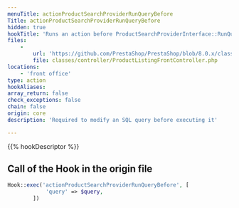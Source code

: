 ```yaml
---
menuTitle: actionProductSearchProviderRunQueryBefore
Title: actionProductSearchProviderRunQueryBefore
hidden: true
hookTitle: 'Runs an action before ProductSearchProviderInterface::RunQuery()'
files:
    -
        url: 'https://github.com/PrestaShop/PrestaShop/blob/8.0.x/classes/controller/ProductListingFrontController.php'
        file: classes/controller/ProductListingFrontController.php
locations:
    - 'front office'
type: action
hookAliases: 
array_return: false
check_exceptions: false
chain: false
origin: core
description: 'Required to modify an SQL query before executing it'

---
```


{{% hookDescriptor %}}

## Call of the Hook in the origin file

```php
Hook::exec('actionProductSearchProviderRunQueryBefore', [
            'query' => $query,
        ])
```
